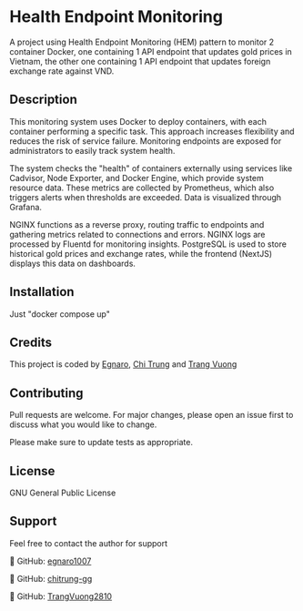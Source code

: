 # Health Endpoint Monitoring

A project using Health Endpoint Monitoring (HEM) pattern to monitor 2 container Docker, one containing 1 API endpoint that updates gold prices in Vietnam, 
the other one containing 1 API endpoint that updates foreign exchange rate against VND.

## Description

This monitoring system uses Docker to deploy containers, with each container performing a specific task. This approach increases flexibility and 
reduces the risk of service failure. Monitoring endpoints are exposed for administrators to easily track system health.

The system checks the "health" of containers externally using services like Cadvisor, Node Exporter, and Docker Engine, which provide system 
resource data. These metrics are collected by Prometheus, which also triggers alerts when thresholds are exceeded. Data is visualized through Grafana.

NGINX functions as a reverse proxy, routing traffic to endpoints and gathering metrics related to connections and errors. NGINX logs are processed 
by Fluentd for monitoring insights. PostgreSQL is used to store historical gold prices and exchange rates, while the frontend (NextJS) displays 
this data on dashboards.

## Installation

Just "docker compose up"

## Credits

This project is coded by [Egnaro](https://github.com/egnaro1007), [Chi Trung](https://github.com/chitrung-gg) and [Trang Vuong](https://github.com/TrangVuong2810)

## Contributing

Pull requests are welcome. For major changes, please open an issue first
to discuss what you would like to change.

Please make sure to update tests as appropriate.

## License

GNU General Public License 

## Support

Feel free to contact the author for support

🌟 GitHub: [egnaro1007](https://github.com/egnaro1007)

🌟 GitHub: [chitrung-gg](https://github.com/chitrung-gg)

🌟 GitHub: [TrangVuong2810](https://github.com/TrangVuong2810)
